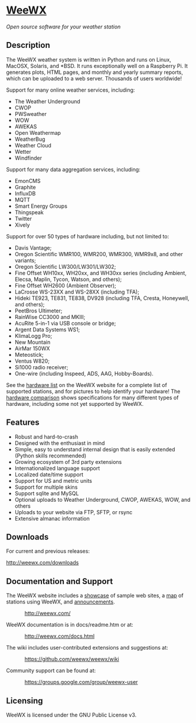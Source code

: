 <h1>
  <a href='http://www.weewx.com'>WeeWX</a>
</h1>
<p><i>Open source software for your weather station</i></p>

<h2>Description</h2>
<p>The WeeWX weather system is written in Python and runs on Linux, MacOSX,
  Solaris, and *BSD.  It runs exceptionally well on a Raspberry Pi.
  It generates plots, HTML pages, and monthly and
  yearly summary reports, which can be uploaded to a web server. Thousands of
  users worldwide!
</p>

<p>Support for many online weather services, including:</p>
<ul>
  <li>The Weather Underground</li>
  <li>CWOP</li>
  <li>PWSweather</li>
  <li>WOW</li>
  <li>AWEKAS</li>
  <li>Open Weathermap</li>
  <li>WeatherBug</li>
  <li>Weather Cloud</li>
  <li>Wetter</li>
  <li>Windfinder</li>
</ul>

<p>Support for many data aggregation services, including:</p>
<ul>
  <li>EmonCMS</li>
  <li>Graphite</li>
  <li>InfluxDB</li>
  <li>MQTT</li>
  <li>Smart Energy Groups</li>
  <li>Thingspeak</li>
  <li>Twitter</li>
  <li>Xively</li>
</ul>

<p>Support for over 50 types of hardware including, but not limited to:</p>
<ul>
  <li>Davis Vantage;</li>
  <li>Oregon Scientific WMR100, WMR200, WMR300, WMR9x8,
    and other variants;</li>
  <li>Oregon Scientific LW300/LW301/LW302;</li>
  <li>Fine Offset WH10xx, WH20xx, and WH30xx series (including Ambient,
    Elecsa, Maplin, Tycon, Watson, and others);</li>
  <li>Fine Offset WH2600 (Ambient Observer);</li>
  <li>LaCrosse WS-23XX and WS-28XX (including TFA);</li>
  <li>Hideki TE923, TE831, TE838, DV928
   (including TFA, Cresta, Honeywell, and others);</li>
  <li>PeetBros Ultimeter;</li>
  <li>RainWise CC3000 and MKIII;</li>
  <li>AcuRite 5-in-1 via USB console or bridge;</li>
  <li>Argent Data Systems WS1;</li>
  <li>KlimaLogg Pro;</li>
  <li>New Mountain</li>
  <li>AirMar 150WX</li>
  <li>Meteostick;</li>
  <li>Ventus W820;</li>
  <li>Si1000 radio receiver;</li>
  <li>One-wire (including Inspeed, ADS, AAG, Hobby-Boards).</li>
</ul>

<p>
  See the <a href="http://www.weewx.com/hardware.html">hardware list</a> on the
  WeeWX website for a complete list of supported stations, and for pictures to
  help identify your hardware!  The <a href="http://www.weewx.com/hwcmp.html">hardware comparison</a> shows specifications for many different types of hardware, including some not yet supported by WeeWX.
</p>

<h2>Features</h2>
<ul>
  <li>Robust and hard-to-crash</li>
  <li>Designed with the enthusiast in mind</li>
  <li>Simple, easy to understand internal design that is easily extended
    (Python skills recommended)</li>
  <li>Growing ecosystem of 3rd party extensions</li>
  <li>Internationalized language support</li>
  <li>Localized date/time support</li>
  <li>Support for US and metric units</li>
  <li>Support for multiple skins</li>
  <li>Support sqlite and MySQL</li>
  <li>Optional uploads to Weather Underground, CWOP, AWEKAS, WOW, and others</li>
  <li>Uploads to your website via FTP, SFTP, or rsync</li>
  <li>Extensive almanac information</li>
</ul>

<h2>Downloads</h2>

<p>
For current and previous releases:
</p>
<p>
<a href='http://weewx.com/downloads'>http://weewx.com/downloads</a>
</p>

<h2>Documentation and Support</h2>

<p>
  The WeeWX website includes a <a href="http://weewx.com/showcase.html">showcase</a> of sample web sites, a <a href="http://weewx.com/stations.html">map</a> of stations using WeeWX, and <a href="http://weewx.com/news.html">announcements</a>.
</p>
<p style='padding-left: 50px'>
  <a href="http://weewx.com/">http://weewx.com/</a>
</p>
<p>
  WeeWX documentation is in docs/readme.htm or at:
</p>
<p style='padding-left: 50px'>
  <a href="http://weewx.com/docs.html">http://weewx.com/docs.html</a>
</p>
<p>
  The wiki includes user-contributed extensions and suggestions at:
</p>
<p style='padding-left: 50px'>
  <a href="https://github.com/weewx/weewx/wiki">https://github.com/weewx/weewx/wiki</a>
</p>
<p>
  Community support can be found at:
<p style='padding-left: 50px;'>
  <a href="https://groups.google.com/group/weewx-user">https://groups.google.com/group/weewx-user</a>
</p>

<h2>Licensing</h2>

<p>WeeWX is licensed under the GNU Public License v3.</p>

